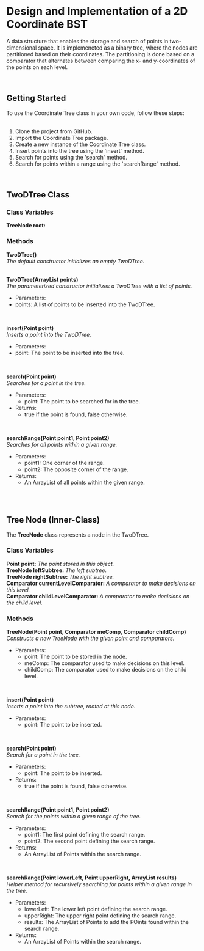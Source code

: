 <h1>Design and Implementation of a 2D Coordinate BST</h1>
 
 
 
<!-- Program Description -->
A data structure that enables the storage and search of points in two-dimensional space. It is implemeneted as a binary tree, where the nodes are partitioned based on their coordinates. The partitioning is done based on a comparator that alternates between comparing the x- and y-coordinates of the points on each level.

<br>



<!-- Getting Started -->
<h2>Getting Started</h2>
To use the Coordinate Tree class in your own code, follow these steps:
<br><br>

1. Clone the project from GitHub.
2. Import the Coordinate Tree package.
3. Create a new instance of the Coordinate Tree class.
4. Insert points into the tree using the 'insert' method.
5. Search for points using the 'search' method.
6. Search for points within a range using the 'searchRange' method.

<br>



<!-- 2D Tree Class -->
<h2>TwoDTree Class</h2>

<h3>Class Variables</h3>
<b>TreeNode root:</b> <br>

<h3>Methods</h3>
<b>TwoDTree()</b> <br>
<i>The default constructor initializes an empty TwoDTree.</i> <br><br>

<b>TwoDTree(ArrayList<Point> points)</b> <br>
<i>The parameterized constructor initializes a TwoDTree with a list of points.</i> <br>
 
- Parameters:
 - points: A list of points to be inserted into the TwoDTree.
 
<br>
 
<b>insert(Point point)</b> <br>
<i>Inserts a point into the TwoDTree.</i> <br>
 
- Parameters:
 - point: The point to be inserted into the tree.
 
<br>

<b>search(Point point)</b> <br>
<i>Searches for a point in the tree.</i> <br>
 
- Parameters:
  - point: The point to be searched for in the tree.
- Returns:
  - true if the point is found, false otherwise.
 
<br>
 
<b>searchRange(Point point1, Point point2)</b> <br>
<i>Searches for all points within a given range.</i> <br>
 
- Parameters:
  - point1: One corner of the range.
  - point2: The opposite corner of the range.
- Returns:
  - An ArrayList of all points within the given range.

<br><br>


<!-- Tree Node Class -->
<h2>Tree Node (Inner-Class)</h2>

The <b>TreeNode</b> class represents a node in the TwoDTree.

<h3>Class Variables</h3>
<b>Point point:</b> <i>The point stored in this object.</i> <br>
<b>TreeNode leftSubtree:</b> <i>The left subtree.</i> <br>
<b>TreeNode rightSubtree:</b> <i>The right subtree.</i> <br>
<b>Comparator<Point> currentLevelComparator:</b> <i>A comparator to make decisions on this level.</i> <br>
<b>Comparator<Point> childLevelComparator:</b> <i>A comparator to make decisions on the child level.</i> <br>

<h3>Methods</h3>
<b>TreeNode(Point point, Comparator<Point> meComp, Comparator<Point> childComp)</b> <br>
<i>Constructs a new TreeNode with the given point and comparators.</i> <br>
 
- Parameters:
  - point: The point to be stored in the node.
  - meComp: The comparator used to make decisions on this level.
  - childComp: The comparator used to make decisions on the child level.
 
 <br>
 
<b>insert(Point point)</b> <br>
 <i>Inserts a point into the subtree, rooted at this node.</i> <br>
 
- Parameters:
  - point: The point to be inserted.
 
<br>
 
<b>search(Point point)</b> <br>
<i>Search for a point in the tree.</i> <br>

- Parameters:
  - point: The point to be inserted.
- Returns:
  - true if the point is found, false otherwise.
 
<br>
 
<b>searchRange(Point point1, Point point2)</b> <br>
<i>Search for the points within a given range of the tree.</i> <br>

- Parameters:
  - point1: The first point defining the search range.
  - point2: The second point defining the search range.
- Returns:
  - An ArrayList of Points within the search range.
 
<br>
 
<b>searchRange(Point lowerLeft, Point upperRight, ArrayList<Point> results)</b> <br>
<i>Helper method for recursively searching for points within a given range in the tree.</i> <br>
 
- Parameters:
  - lowerLeft: The lower left point defining the search range.
  - upperRight: The upper right point defining the search range.
  - results: The ArrayList of Points to add the POints found within the search range.
- Returns:
  - An ArrayList of Points within the search range.
